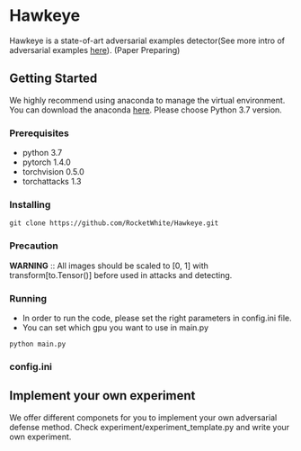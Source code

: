 # Hawkeye

Hawkeye is a state-of-art adversarial examples detector(See more intro of adversarial examples [here](https://openai.com/blog/adversarial-example-research/)). (Paper Preparing)

## Getting Started
We highly recommend using anaconda to manage the virtual environment. You can download the anaconda [here](https://www.anaconda.com/distribution/). Please choose Python 3.7 version.

### Prerequisites

* python 3.7
* pytorch 1.4.0
* torchvision 0.5.0
* torchattacks 1.3

### Installing
```
git clone https://github.com/RocketWhite/Hawkeye.git
```
### Precaution
**WARNING** :: All images should be scaled to [0, 1] with transform[to.Tensor()] before used in attacks and detecting.

### Running
* In order to run the code, please set the right parameters in config.ini file.
* You can set which gpu you want to use in main.py

```
python main.py
```

### config.ini


## Implement your own experiment
We offer different componets for you to implement your own adversarial defense method. Check experiment/experiment_template.py and write your own experiment.
